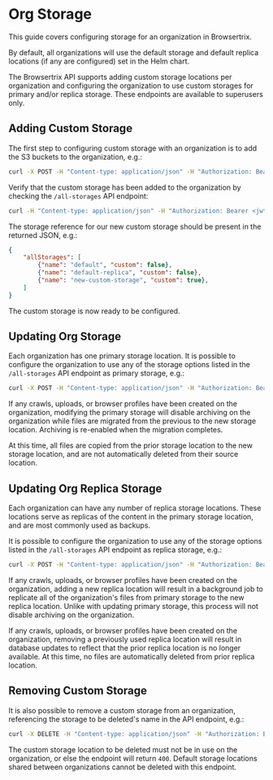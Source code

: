 # Org Storage

This guide covers configuring storage for an organization in Browsertrix.

By default, all organizations will use the default storage and default replica locations (if any are configured) set in the Helm chart.

The Browsertrix API supports adding custom storage locations per organization and configuring the organization to use custom storages for primary and/or replica storage. These endpoints are available to superusers only.

## Adding Custom Storage

The first step to configuring custom storage with an organization is to add the S3 buckets to the organization, e.g.:

```sh
curl -X POST -H "Content-type: application/json" -H "Authorization: Bearer <jwt token>" https://app.browsertrix.com/api/orgs/<org-id>/custom-storage --data '{"name": "new-custom-storage", "access_key": "<access-key>", "secret_key": "<secret-key>", "bucket": "new-custom-storage", "endpoint_url": "https://s3-provider.example.com/"}'
```

Verify that the custom storage has been added to the organization by checking the `/all-storages` API endpoint:

```sh
curl -H "Content-type: application/json" -H "Authorization: Bearer <jwt token>" https://app.browsertrix.com/api/orgs/<org-id>/all-storages
```

The storage reference for our new custom storage should be present in the returned JSON, e.g.:

```json
{
	"allStorages": [
		{"name": "default", "custom": false},
		{"name": "default-replica", "custom": false},
		{"name": "new-custom-storage", "custom": true},
	]
}
```

The custom storage is now ready to be configured.


## Updating Org Storage

Each organization has one primary storage location. It is possible to configure the organization to use any of the storage options listed in the `/all-storages` API endpoint as primary storage, e.g.:

```sh
curl -X POST -H "Content-type: application/json" -H "Authorization: Bearer <jwt token>" https://app.browsertrix.com/api/orgs/<org-id>/storage --data '{"storage": {"name": "new-custom-storage", "custom": true}}'
```

If any crawls, uploads, or browser profiles have been created on the organization, modifying the primary storage will disable archiving on the organization while files are migrated from the previous to the new storage location. Archiving is re-enabled when the migration completes.

At this time, all files are copied from the prior storage location to the new storage location, and are not automatically deleted from their source location.


## Updating Org Replica Storage

Each organization can have any number of replica storage locations. These locations serve as replicas of the content in the primary storage location, and are most commonly used as backups.

It is possible to configure the organization to use any of the storage options listed in the `/all-storages` API endpoint as replica storage, e.g.:

```sh
curl -X POST -H "Content-type: application/json" -H "Authorization: Bearer <jwt token>" https://app.browsertrix.com/api/orgs/<org-id>/storage-replicas --data '{"storageReplicas": [{"name": "default-replica", "custom": false}, {"new-custom-storage": true}]}'
```

If any crawls, uploads, or browser profiles have been created on the organization, adding a new replica location will result in a background job to replicate all of the organization's files from primary storage to the new replica location. Unlike with updating primary storage, this process will not disable archiving on the organization.

If any crawls, uploads, or browser profiles have been created on the organization, removing a previously used replica location will result in database updates to reflect that the prior replica location is no longer available. At this time, no files are automatically deleted from prior replica location.


## Removing Custom Storage

It is also possible to remove a custom storage from an organization, referencing the storage to be deleted's name in the API endpoint, e.g.:

```sh
curl -X DELETE -H "Content-type: application/json" -H "Authorization: Bearer <jwt token>" https://app.browsertrix.com/api/orgs/<org-id>/custom-storage/new-custom-storage
```

The custom storage location to be deleted must not be in use on the organization, or else the endpoint will return `400`. Default storage locations shared between organizations cannot be deleted with this endpoint.
